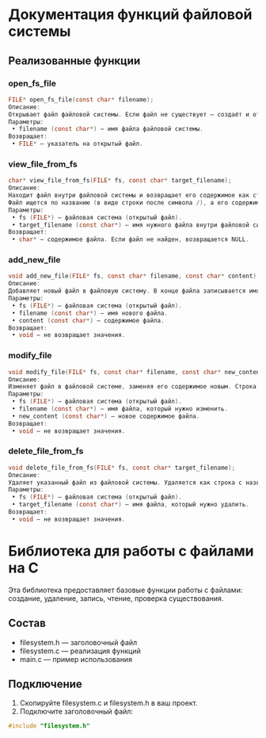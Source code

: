 # Документация функций файловой системы
## Реализованные функции

### open_fs_file

```c
FILE* open_fs_file(const char* filename);
Описание:
Открывает файл файловой системы. Если файл не существует — создаёт и открывает его.
Параметры:
 • filename (const char*) — имя файла файловой системы.
Возвращает:
 • FILE* — указатель на открытый файл.
```

### view_file_from_fs

```c
char* view_file_from_fs(FILE* fs, const char* target_filename);
Описание:
Находит файл внутри файловой системы и возвращает его содержимое как строку.
Файл ищется по названию (в виде строки после символа /), а его содержимое считывается до следующего заголовка файла (следующей строки, начинающейся с /).
Параметры:
 • fs (FILE*) — файловая система (открытый файл).
 • target_filename (const char*) — имя нужного файла внутри файловой системы.
Возвращает:
 • char* — содержимое файла. Если файл не найден, возвращается NULL.
```

### add_new_file

```c
void add_new_file(FILE* fs, const char* filename, const char* content);
Описание:
Добавляет новый файл в файловую систему. В конце файла записывается имя нового файла и его содержимое.
Параметры:
 • fs (FILE*) — файловая система (открытый файл).
 • filename (const char*) — имя нового файла.
 • content (const char*) — содержимое файла.
Возвращает:
 • void — не возвращает значения.
```

### modify_file

```c
void modify_file(FILE* fs, const char* filename, const char* new_content);
Описание:
Изменяет файл в файловой системе, заменяя его содержимое новым. Строка с названием файла остаётся, а содержимое обновляется.
Параметры:
 • fs (FILE*) — файловая система (открытый файл).
 • filename (const char*) — имя файла, который нужно изменить.
 • new_content (const char*) — новое содержимое файла.
Возвращает:
 • void — не возвращает значения.
```

### delete_file_from_fs

```c
void delete_file_from_fs(FILE* fs, const char* target_filename);
Описание:
Удаляет указанный файл из файловой системы. Удаляется как строка с названием файла, так и всё его содержимое до следующего файла или конца системы.
Параметры:
 • fs (FILE*) — файловая система (открытый файл).
 • target_filename (const char*) — имя файла, который нужно удалить.
Возвращает:
 • void — не возвращает значения.
```


# Библиотека для работы с файлами на C

Эта библиотека предоставляет базовые функции работы с файлами: создание, удаление, запись, чтение, проверка существования.

## Состав

- filesystem.h — заголовочный файл
- filesystem.c — реализация функций
- main.c — пример использования

## Подключение

1. Скопируйте filesystem.c и filesystem.h в ваш проект.
2. Подключите заголовочный файл:
```c
#include "filesystem.h"
```
